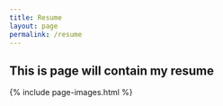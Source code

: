 ```yaml
---
title: Resume
layout: page
permalink: /resume
---
```

## This is page will contain my resume

{% include page-images.html %}

